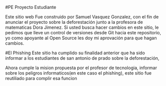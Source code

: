 #PE
Proyecto Estudiante

Este sitio web Fue construido por Samuel Vasquez Gonzalez, con el fin de anunciar el proyecto sobre la deforestación junto a la profesora de matematicas Dora Jimenez.
Si usted busca hacer cambios en este sitio, le pedimos que lleve un control de versiones desde Git hacia este repositorio, yo como apoyante al Open Source les doy mi
aprovación para que hagan cambios.


#El Phishing
Este sitio ha cumplido su finalidad anterior que ha sido informar a los estudiantes de san antonio de prado sobre la deforestación,

Ahora cumple la mision propuesta por el profesor de tecnologia, informar sobre los peligros informaticos(en este caso el phishing), este sitio fue
reutiliado para complir esa funcion
